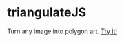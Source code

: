 # triangulateJS

Turn any image into polygon art. [Try it!](http://vlievin.github.io/triangulateJS/)
